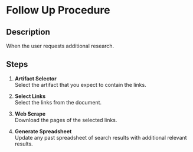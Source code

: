 # Follow Up Procedure

## Description
When the user requests additional research.

## Steps
1. **Artifact Selector**  
   Select the artifact that you expect to contain the links.

2. **Select Links**  
   Select the links from the document.

3. **Web Scrape**  
   Download the pages of the selected links.

4. **Generate Spreadsheet**  
   Update any past spreadsheet of search results with additional relevant results.
